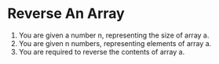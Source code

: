 # Reverse An Array

1. You are given a number n, representing the size of array a.
2. You are given n numbers, representing elements of array a.
3. You are required to reverse the contents of array a.
